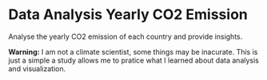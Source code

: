 # Data Analysis Yearly CO2 Emission
Analyse the yearly CO2 emission of each country and provide insights.

**Warning:** I am not a climate scientist, some things may be inacurate. This is just a simple a study allows me to pratice what I learned about data analysis and visualization.
